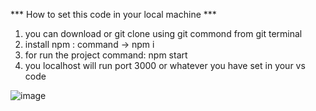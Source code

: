 *** How to set this code in your local machine ***
1) you can download or git clone using git commond from git terminal
2) install npm : command -> npm i
3) for run the project command: npm start
4) you localhost will run port 3000 or whatever you have set in your vs code

![image](https://github.com/Satyam9169/static-site-using-react/assets/38384042/448e3263-90cc-4db5-9513-959d9881509e)
